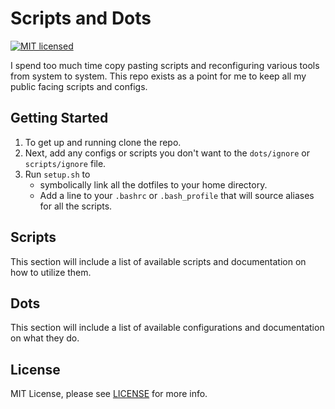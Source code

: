 # Scripts and Dots
[![MIT licensed](https://img.shields.io/badge/license-MIT-blue.svg)](/LICENSE)

I spend too much time copy pasting scripts and reconfiguring various tools from system to system. This repo exists as a point for me to keep all my public facing scripts and configs.

## Getting Started

1. To get up and running clone the repo.
1. Next, add any configs or scripts you don't want to the `dots/ignore` or `scripts/ignore` file.
1. Run `setup.sh` to
	- symbolically link all the dotfiles to your home directory.
	- Add a line to your `.bashrc` or `.bash_profile` that will source aliases for all the scripts.

## Scripts

This section will include a list of available scripts and documentation on how to utilize them.

## Dots

This section will include a list of available configurations and documentation on what they do.

## License

MIT License, please see [LICENSE](/LICENSE) for more info.

